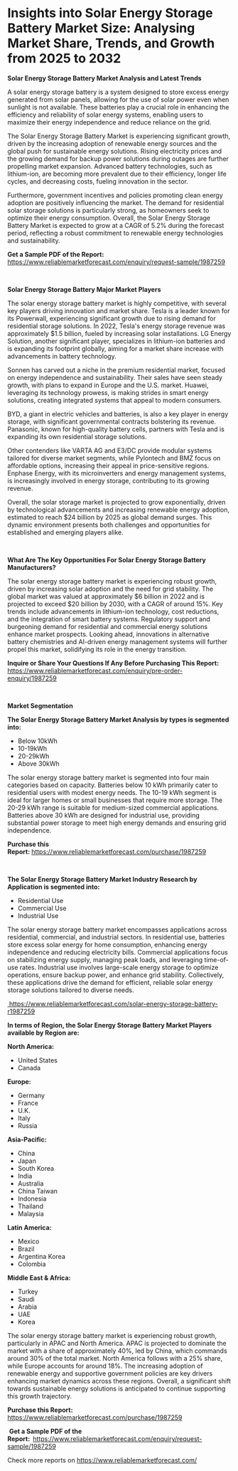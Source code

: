 <p><h1>Insights into Solar Energy Storage Battery Market Size: Analysing Market Share, Trends, and Growth from 2025 to 2032</h1></p><p><strong>Solar Energy Storage Battery Market Analysis and Latest Trends</strong></p>
<p><p>A solar energy storage battery is a system designed to store excess energy generated from solar panels, allowing for the use of solar power even when sunlight is not available. These batteries play a crucial role in enhancing the efficiency and reliability of solar energy systems, enabling users to maximize their energy independence and reduce reliance on the grid.</p><p>The Solar Energy Storage Battery Market is experiencing significant growth, driven by the increasing adoption of renewable energy sources and the global push for sustainable energy solutions. Rising electricity prices and the growing demand for backup power solutions during outages are further propelling market expansion. Advanced battery technologies, such as lithium-ion, are becoming more prevalent due to their efficiency, longer life cycles, and decreasing costs, fueling innovation in the sector.</p><p>Furthermore, government incentives and policies promoting clean energy adoption are positively influencing the market. The demand for residential solar storage solutions is particularly strong, as homeowners seek to optimize their energy consumption. Overall, the Solar Energy Storage Battery Market is expected to grow at a CAGR of 5.2% during the forecast period, reflecting a robust commitment to renewable energy technologies and sustainability.</p></p>
<p><strong>Get a Sample PDF of the Report:&nbsp;</strong> <a href="https://www.reliablemarketforecast.com/enquiry/request-sample/1987259?utm_campaign=2274&utm_medium=2&utm_source=Github&utm_content=ia&utm_term=13022025&utm_id=solar-energy-storage-battery">https://www.reliablemarketforecast.com/enquiry/request-sample/1987259</a></p>
<p>&nbsp;</p>
<p><strong>Solar Energy Storage Battery Major Market Players</strong></p>
<p><p>The solar energy storage battery market is highly competitive, with several key players driving innovation and market share. Tesla is a leader known for its Powerwall, experiencing significant growth due to rising demand for residential storage solutions. In 2022, Tesla's energy storage revenue was approximately $1.5 billion, fueled by increasing solar installations. LG Energy Solution, another significant player, specializes in lithium-ion batteries and is expanding its footprint globally, aiming for a market share increase with advancements in battery technology.</p><p>Sonnen has carved out a niche in the premium residential market, focused on energy independence and sustainability. Their sales have seen steady growth, with plans to expand in Europe and the U.S. market. Huawei, leveraging its technology prowess, is making strides in smart energy solutions, creating integrated systems that appeal to modern consumers.</p><p>BYD, a giant in electric vehicles and batteries, is also a key player in energy storage, with significant governmental contracts bolstering its revenue. Panasonic, known for high-quality battery cells, partners with Tesla and is expanding its own residential storage solutions. </p><p>Other contenders like VARTA AG and E3/DC provide modular systems tailored for diverse market segments, while Pylontech and BMZ focus on affordable options, increasing their appeal in price-sensitive regions. Enphase Energy, with its microinverters and energy management systems, is increasingly involved in energy storage, contributing to its growing revenue.</p><p>Overall, the solar storage market is projected to grow exponentially, driven by technological advancements and increasing renewable energy adoption, estimated to reach $24 billion by 2025 as global demand surges. This dynamic environment presents both challenges and opportunities for established and emerging players alike.</p></p>
<p>&nbsp;</p>
<p><strong>What Are The Key Opportunities For Solar Energy Storage Battery Manufacturers?</strong></p>
<p><p>The solar energy storage battery market is experiencing robust growth, driven by increasing solar adoption and the need for grid stability. The global market was valued at approximately $6 billion in 2022 and is projected to exceed $20 billion by 2030, with a CAGR of around 15%. Key trends include advancements in lithium-ion technology, cost reductions, and the integration of smart battery systems. Regulatory support and burgeoning demand for residential and commercial energy solutions enhance market prospects. Looking ahead, innovations in alternative battery chemistries and AI-driven energy management systems will further propel this market, solidifying its role in the energy transition.</p></p>
<p><strong>Inquire or Share Your Questions If Any Before Purchasing This Report:</strong> <a href="https://www.reliablemarketforecast.com/enquiry/pre-order-enquiry/1987259?utm_campaign=2274&utm_medium=2&utm_source=Github&utm_content=ia&utm_term=13022025&utm_id=solar-energy-storage-battery">https://www.reliablemarketforecast.com/enquiry/pre-order-enquiry/1987259</a></p>
<p>&nbsp;</p>
<p><strong>Market Segmentation</strong></p>
<p><strong>The Solar Energy Storage Battery Market Analysis by types is segmented into:</strong></p>
<p><ul><li>Below 10kWh</li><li>10-19kWh</li><li>20-29kWh</li><li>Above 30kWh</li></ul></p>
<p><p>The solar energy storage battery market is segmented into four main categories based on capacity. Batteries below 10 kWh primarily cater to residential users with modest energy needs. The 10-19 kWh segment is ideal for larger homes or small businesses that require more storage. The 20-29 kWh range is suitable for medium-sized commercial applications. Batteries above 30 kWh are designed for industrial use, providing substantial power storage to meet high energy demands and ensuring grid independence.</p></p>
<p><strong>Purchase this Report:&nbsp;</strong><a href="https://www.reliablemarketforecast.com/purchase/1987259?utm_campaign=2274&utm_medium=2&utm_source=Github&utm_content=ia&utm_term=13022025&utm_id=solar-energy-storage-battery">https://www.reliablemarketforecast.com/purchase/1987259</a></p>
<p>&nbsp;</p>
<p><strong>The Solar Energy Storage Battery Market Industry Research by Application is segmented into:</strong></p>
<p><ul><li>Residential Use</li><li>Commercial Use</li><li>Industrial Use</li></ul></p>
<p><p>The solar energy storage battery market encompasses applications across residential, commercial, and industrial sectors. In residential use, batteries store excess solar energy for home consumption, enhancing energy independence and reducing electricity bills. Commercial applications focus on stabilizing energy supply, managing peak loads, and leveraging time-of-use rates. Industrial use involves large-scale energy storage to optimize operations, ensure backup power, and enhance grid stability. Collectively, these applications drive the demand for efficient, reliable solar energy storage solutions tailored to diverse needs.</p></p>
<p><a href="https://www.reliablemarketforecast.com/solar-energy-storage-battery-r1987259?utm_campaign=2274&utm_medium=2&utm_source=Github&utm_content=ia&utm_term=13022025&utm_id=solar-energy-storage-battery">&nbsp;https://www.reliablemarketforecast.com/solar-energy-storage-battery-r1987259</a></p>
<p><strong>In terms of Region, the Solar Energy Storage Battery Market Players available by Region are:</strong></p>
<p>
    <p> <strong> North America: </strong>
        <ul>
            <li>United States</li>
            <li>Canada</li>
        </ul>
        </p> 
    <p> <strong> Europe: </strong>
        <ul>
            <li>Germany</li>
            <li>France</li>
            <li>U.K.</li>
            <li>Italy</li>
            <li>Russia</li>
        </ul>
        </p> 
    <p> <strong> Asia-Pacific: </strong>
        <ul>
            <li>China</li>
            <li>Japan</li>
            <li>South Korea</li>
            <li>India</li>
            <li>Australia</li>
            <li>China Taiwan</li>
            <li>Indonesia</li>
            <li>Thailand</li>
            <li>Malaysia</li>
        </ul>
        </p> 
    <p> <strong> Latin America: </strong>
        <ul>
            <li>Mexico</li>
            <li>Brazil</li>
            <li>Argentina Korea</li>
            <li>Colombia</li>
        </ul>
        </p> 
    <p> <strong> Middle East & Africa: </strong>
        <ul>
            <li>Turkey</li>
            <li>Saudi</li>
            <li>Arabia</li>
            <li>UAE</li>
            <li>Korea</li>
        </ul>
    </p>
    </p>
<p><p>The solar energy storage battery market is experiencing robust growth, particularly in APAC and North America. APAC is projected to dominate the market with a share of approximately 40%, led by China, which commands around 30% of the total market. North America follows with a 25% share, while Europe accounts for around 18%. The increasing adoption of renewable energy and supportive government policies are key drivers enhancing market dynamics across these regions. Overall, a significant shift towards sustainable energy solutions is anticipated to continue supporting this growth trajectory.</p></p>
<p><strong>Purchase this Report: </strong><a href="https://www.reliablemarketforecast.com/purchase/1987259?utm_campaign=2274&utm_medium=2&utm_source=Github&utm_content=ia&utm_term=13022025&utm_id=solar-energy-storage-battery">https://www.reliablemarketforecast.com/purchase/1987259</a></p>
<p>&nbsp;<strong>Get a Sample PDF of the Report:&nbsp;&nbsp;</strong><a href="https://www.reliablemarketforecast.com/enquiry/request-sample/1987259?utm_campaign=2274&utm_medium=2&utm_source=Github&utm_content=ia&utm_term=13022025&utm_id=solar-energy-storage-battery">https://www.reliablemarketforecast.com/enquiry/request-sample/1987259</a></p>
<p><strong></strong></p>
<p>Check more reports on <a href="https://www.reliablemarketforecast.com/?utm_campaign=2274&utm_medium=2&utm_source=Github&utm_content=ia&utm_term=13022025&utm_id=solar-energy-storage-battery">https://www.reliablemarketforecast.com/</a></p>